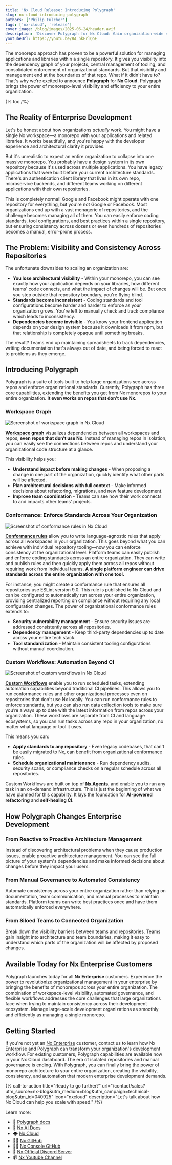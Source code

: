 ```yaml
---
title: 'Nx Cloud Release: Introducing Polygraph'
slug: nx-cloud-introducing-polygraph
authors: ['Philip Fulcher']
tags: ['nx-cloud', 'release']
cover_image: /blog/images/2025-06-24/header.avif
description: 'Discover Polygraph for Nx Cloud: Gain organization-wide visibility, enforce coding standards, and automate workflows across all your repositories, even those not using Nx. Learn how Polygraph empowers enterprise teams with proactive architecture management and automated consistency.'
youtubeUrl: https://youtu.be/BA_nkErlQoE
---
```


The monorepo approach has proven to be a powerful solution for managing applications and libraries within a single repository. It gives you visibility into the dependency graph of your projects, central management of tooling, and consolidated enforcement of organizational standards. But that visibility and management end at the boundaries of that repo. What if it didn't have to? That's why we’re excited to announce **Polygraph** for **Nx Cloud**. Polygraph brings the power of monorepo-level visibility and efficiency to your entire organization.

{% toc /%}

## The Reality of Enterprise Development

Let's be honest about how organizations _actually_ work. You might have a single Nx workspace—a monorepo with your applications and related libraries. It works beautifully, and you're happy with the developer experience and architectural clarity it provides.

But it's unrealistic to expect an entire organization to collapse into one massive monorepo. You probably have a design system in its own repository because it's used across multiple applications. You have legacy applications that were built before your current architecture standards. There's an authentication client library that lives in its own repo, microservice backends, and different teams working on different applications with their own repositories.

This is completely normal! Google and Facebook might operate with one repository for everything, but you're not Google or Facebook. Most organizations end up with a vast menagerie of repositories, and the challenge becomes managing all of them. You can easily enforce coding standards, tool configurations, and best practices within a single repository, but ensuring consistency across dozens or even hundreds of repositories becomes a manual, error-prone process.

## The Problem: Visibility and Consistency Across Repositories

The unfortunate downsides to scaling an organization are:

- **You lose architectural visibility** - Within your monorepo, you can see exactly how your application depends on your libraries, how different teams' code connects, and what the impact of changes will be. But once you step outside that repository boundary, you're flying blind.
- **Standards become inconsistent** - Coding standards and tool configurations become harder and harder to enforce as your organization grows. You're left to manually check and track compliance which leads to inconsistency.
- **Dependencies become invisible** - You know your frontend application depends on your design system because it downloads it from npm, but that relationship is completely opaque until something breaks.

The result? Teams end up maintaining spreadsheets to track dependencies, writing documentation that's always out of date, and being forced to react to problems as they emerge.

## Introducing Polygraph

Polygraph is a suite of tools built to help large organizations see across repos and enforce organizational standards. Currently, Polygraph has three core capabilities, extending the benefits you get from Nx monorepos to your entire organization. **It even works on repos that don’t use Nx.**

### Workspace Graph

![Screenshot of workspace graph in Nx Cloud](/blog/images/2025-06-24/workspace-graph.avif)

[**Workspace graph**](/ci/recipes/enterprise/polygraph#workspace-graph) visualizes dependencies between all workspaces and repos, **even repos that don’t use Nx**. Instead of managing repos in isolation, you can easily see the connections between repos and understand your organizational code structure at a glance.

This visibility helps you:

- **Understand impact before making changes** - When proposing a change in one part of the organization, quickly identify what other parts will be affected.
- **Plan architectural decisions with full context** - Make informed decisions about refactoring, migrations, and new feature development.
- **Improve team coordination** - Teams can see how their work connects to and impacts other teams' projects.

### Conformance: Enforce Standards Across Your Organization

![Screenshot of conformance rules in Nx Cloud](/blog/images/2025-06-24/conformance-rule-results-table.avif)

[**Conformance rules**](/ci/recipes/enterprise/polygraph#conformance) allow you to write language-agnostic rules that apply across all workspaces in your organization. This goes beyond what you can achieve with individual repository tooling—now you can enforce consistency at the organizational level.
Platform teams can easily publish and enforce coding standards across an entire organization. They can write and publish rules and then quickly apply them across all repos without requiring work from individual teams. **A single platform engineer can drive standards across the entire organization with one tool.**

For instance, you might create a conformance rule that ensures all repositories use ESLint version 9.0. This rule is published to Nx Cloud and can be configured to automatically run across your entire organization, providing centralized reporting on compliance without requiring any local configuration changes.
The power of organizational conformance rules extends to:

- **Security vulnerability management** - Ensure security issues are addressed consistently across all repositories.
- **Dependency management** - Keep third-party dependencies up to date across your entire tech stack.
- **Tool standardization** - Maintain consistent tooling configurations without manual coordination.

### Custom Workflows: Automation Beyond CI

![Screenshot of custom workflows in Nx Cloud](/blog/images/2025-06-24/custom-workflow-repeating-workflows.avif)

[**Custom Workflows**](/ci/recipes/enterprise/polygraph#custom-workflows) enable you to run scheduled tasks, extending automation capabilities beyond traditional CI pipelines. This allows you to run conformance rules and other organizational processes even on repositories that don't use Nx locally. You can run conformance rules to enforce standards, but you can also run data collection tools to make sure you’re always up to date with the latest information from repos across your organization. These workflows are separate from CI and language ecosystems, so you can run tasks across any repo in your organization, no matter what language or tool it uses.

This means you can:

- **Apply standards to any repository** - Even legacy codebases, that can't be easily migrated to Nx, can benefit from organizational conformance rules.
- **Schedule organizational maintenance** - Run dependency audits, security scans, or compliance checks on a regular schedule across all repositories.

Custom Workflows are built on top of [**Nx Agents**](/ci/features/distribute-task-execution), and enable you to run any task in an on-demand infrastructure. This is just the beginning of what we have planned for this capability. It lays the foundation for **AI-powered refactoring** and **self-healing CI**.

## How Polygraph Changes Enterprise Development

### From Reactive to Proactive Architecture Management

Instead of discovering architectural problems when they cause production issues, enable proactive architecture management. You can see the full picture of your system's dependencies and make informed decisions about changes before they impact your users.

### From Manual Governance to Automated Consistency

Automate consistency across your entire organization rather than relying on documentation, team communication, and manual processes to maintain standards. Platform teams can write best practices once and have them automatically enforced everywhere.

### From Siloed Teams to Connected Organization

Break down the visibility barriers between teams and repositories. Teams gain insight into architecture and team boundaries, making it easy to understand which parts of the organization will be affected by proposed changes.

## Available Today for Nx Enterprise Customers

Polygraph launches today for all **Nx Enterprise** customers. Experience the power to revolutionize organizational management in your enterprise by bringing the benefits of monorepos across your entire organization. The combination of workspace-level visibility, automated governance, and flexible workflows addresses the core challenges that large organizations face when trying to maintain consistency across their development ecosystem. Manage large-scale development organizations as smoothly and efficiently as managing a single monorepo.

## Getting Started

If you're not yet an [Nx Enterprise](/enterprise) customer, contact us to learn how Nx Enterprise and Polygraph can transform your organization's development workflow. For existing customers, Polygraph capabilities are available now in your Nx Cloud dashboard.
The era of isolated repositories and manual governance is ending. With Polygraph, you can finally bring the power of monorepo architecture to your entire organization, creating the visibility, consistency, and automation that modern enterprise development demands.

{% call-to-action title="Ready to go further?" url="/contact/sales?utm_source=nx-blog&utm_medium=blog&utm_campaign=technical-blog&utm_id=040925" icon="nxcloud" description="Let's talk about how Nx Cloud can help you scale with speed." /%}

Learn more:

- 📄 [Polygraph docs](/ci/recipes/enterprise/polygraph)
- 🧠 [Nx AI Docs](/features/enhance-AI)
- 🌩️ [Nx Cloud](/nx-cloud)
- 👩‍💻 [Nx GitHub](https://github.com/nrwl/nx)
- 👩‍💻 [Nx Console GitHub](https://github.com/nrwl/nx-console)
- 💬 [Nx Official Discord Server](https://go.nx.dev/community)
- 📹 [Nx Youtube Channel](https://www.youtube.com/@nxdevtools)
